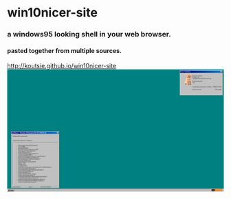# win10nicer-site 
### a windows95 looking shell in your web browser.
#### pasted together from multiple sources.
http://koutsie.github.io/win10nicer-site
![Screenshot of win10nicer-site](win10nicer.png)
